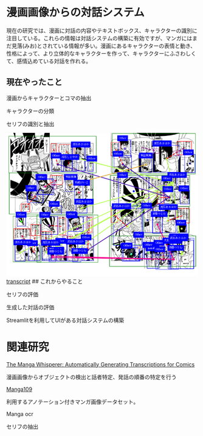 # 漫画画像からの対話システム
<p>現在の研究では、漫画に対話の内容やテキストボックス、キャラクターの識別に注目している。これらの情報は対話システムの構築に有効ですが、マンガにはまだ見落(みお)とされている情報が多い。漫画にあるキャラクターの表情と動き、性格によって、より立体的なキャラクターを作って、キャラクターにふさわしくて、感情込めている対話を作れる。</p>

## 現在やったこと
<p>漫画からキャラクターとコマの抽出</p>
<p>キャラクターの分類</p>
<p>セリフの識別と抽出</p>
<img src="/page.png">
<a href="/transcript.txt">transcript</a>
## これからやること
<p>セリフの評価</p>
<p>生成した対話の評価</p>
<p>Streamlitを利用してUIがある対話システムの構築</p>


# 関連研究
<a href="https://colab.research.google.com/github/roboflow-ai/notebooks/blob/main/notebooks/train-yolov10-object-detection-on-custom-dataset.ipynb#scrollTo=SaKTSzSWnG7s">The Manga Whisperer: Automatically Generating Transcriptions for Comics </a>
<p>漫画画像からオブジェクトの検出と話者特定、発話の順番の特定を行う</p>


<a href="https://arxiv.org/abs/2401.10224">Manga109</a>
<p>利用するアノテーション付きマンガ画像データセット。</p>

<p>Manga ocr</p>
<p>セリフの抽出</p>
